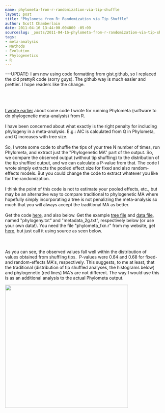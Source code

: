 ```yaml
--- 
name: phylometa-from-r-randomization-via-tip-shuffle
layout: post
title: "Phylometa from R: Randomization via Tip Shuffle"
author: Scott Chamberlain
date: 2011-04-16 13:44:00.004000 -05:00
sourceslug: _posts/2011-04-16-phylometa-from-r-randomization-via-tip-shuffle.md
tags: 
- meta-analysis
- Methods
- Evolution
- Phylogenetics
- R
---
```

---UPDATE: I am now using code formatting from gist.github, so I replaced the old prettyR code (sorry guys). The github way is much easier and prettier. I hope readers like the change.<br /><br /><br /><br /><br /><a href="http://r-ecology.blogspot.com/2011/04/phylometa-from-r-udpate.html">I wrote earlier</a> about some code I wrote for running Phylometa (software to do phylogenetic meta-analysis) from R.<br /><br />I have been concerned about what exactly is the right penalty for including phylogeny in a meta-analysis. E.g.: AIC is calculated from Q in Phylometa, and Q increases with tree size.<br /><br />So, I wrote some code to shuffle the tips of your tree N number of times, run Phylometa, and extract just the "Phylogenetic MA" part of the output. So, we compare the observed output (without tip shuffling) to the distribution of the tip shuffled output, and we can calculate a P-value from that. The code I wrote simply extracts the pooled effect size for fixed and also random-effects models. But you could change the code to extract whatever you like for the randomization.<br /><br />I think the point of this code is not to estimate your pooled effects, etc., but may be an alternative way to compare traditional to phylogenetic MA where hopefully simply incorporating a tree is not penalizing the meta-analysis so much&nbsp;that you will&nbsp;always accept the traditional MA as better.<br /><br />Get the code <a href="https://gist.github.com/925343#file_phylometa_rand_fxn_one.r">here</a>, and also below. Get the example <a href="http://wp.me/PRT1F-2R">tree file</a> and <a href="http://wp.me/PRT1F-2S">data file</a>, named "phylogeny.txt" and "metadata_2g.txt", respectively below (or use your own data!). You need the file "phylometa_fxn.r" from my website, get <a href="https://gist.github.com/939970">here</a>, but just call it using source as seen below.<br /><br /><script src="https://gist.github.com/925343.js?file=phylometa_rand_fxn_one.R"></script><br /><br />As you can see, the observed values fall well within the distribution of values obtained from shuffling tips. &nbsp;P-values were 0.64 and 0.68 for fixed- and random-effects MA's, respectively. This suggests, to me at least, that the traditional (distribution of tip shuffled analyses, the histograms below) and phylogenetic (red lines) MA's are not&nbsp;different. The way I would use this is as an additional analysis to the actual Phylometa output.<br /><div class="separator" style="clear: both; text-align: center;"><a href="http://4.bp.blogspot.com/-fpEjXUBvAw8/TanftVw49QI/AAAAAAAAEbY/z9rJKThxRMo/s1600/metadata_2g.txt.jpeg" imageanchor="1" style="clear: left; float: left; margin-bottom: 1em; margin-right: 1em;"><img border="0" height="400" src="http://4.bp.blogspot.com/-fpEjXUBvAw8/TanftVw49QI/AAAAAAAAEbY/z9rJKThxRMo/s400/metadata_2g.txt.jpeg" width="400" /></a></div>
